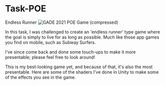 # Task-POE
Endless Runner
![GADE 2021 POE Game (compressed)](https://github.com/Bradbot555/Endless-Runner-2021/assets/55479443/64856bc0-39df-436b-a416-a1bff79278d8)


In this task, I was challenged to create an 'endless runner' type game where the goal is simply to live for as long as possible. Much like those app games you find on mobile, such as Subway Surfers.

I've since come back and done some touch-ups to make it more presentable; please feel free to look around!

This is my best-looking game yet, and because of that, it's also the most presentable. Here are some of the shaders I've done in Unity to make some of the effects you see in the game.
